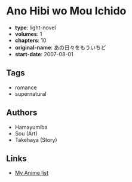 # Ano Hibi wo Mou Ichido

-   **type**: light-novel
-   **volumes**: 1
-   **chapters**: 10
-   **original-name**: あの日々をもういちど
-   **start-date**: 2007-08-01

## Tags

-   romance
-   supernatural

## Authors

-   Hamayumiba
-   Sou (Art)
-   Takehaya (Story)

## Links

-   [My Anime list](https://myanimelist.net/manga/91974/Ano_Hibi_wo_Mou_Ichido)

